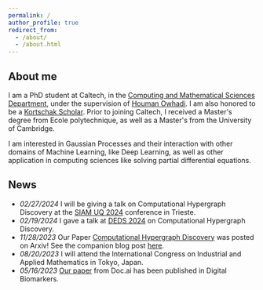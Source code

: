 ```yaml
---
permalink: /
author_profile: true
redirect_from:
  - /about/
  - /about.html
---
```


<!--
{% include base_path %}
-->

## About me

I am a PhD student at Caltech, in the [Computing and Mathematical Sciences Department](https://www.cms.caltech.edu/), under the supervision of  [Houman Owhadi](http://users.cms.caltech.edu/~owhadi/index.htm). I am also honored to be a [Kortschak Scholar](https://www.cms.caltech.edu/research/kortschak-scholars). Prior to joining Caltech, I received a Master's degree from Ecole polytechnique, as well as a Master's from the University of Cambridge. 

I am interested in Gaussian Processes and their interaction with other domains of Machine Learning, like Deep Learning, as well as other application in computing sciences like solving partial differential equations.  

## News
* *02/27/2024* I will be giving a talk on Computational Hypergraph Discovery at the [SIAM UQ 2024](https://www.siam.org/conferences/cm/conference/uq24) conference in Trieste.
* *02/19/2024* I gave a talk at [DEDS 2024](https://scheme.hn/deds2024/) on Computational Hypergraph Discovery.
* *11/28/2023* Our Paper [Computational Hypergraph Discovery](/publication/CHD) was posted on Arxiv! See the companion blog post [here](/posts/2023/11/CHD/).
* *08/20/2023* I will attend the International Congress on Industrial and Applied Mathematics in Tokyo, Japan.
* *05/16/2023* [Our paper](/publication/docai_paper) from Doc.ai has been published in Digital Biomarkers.